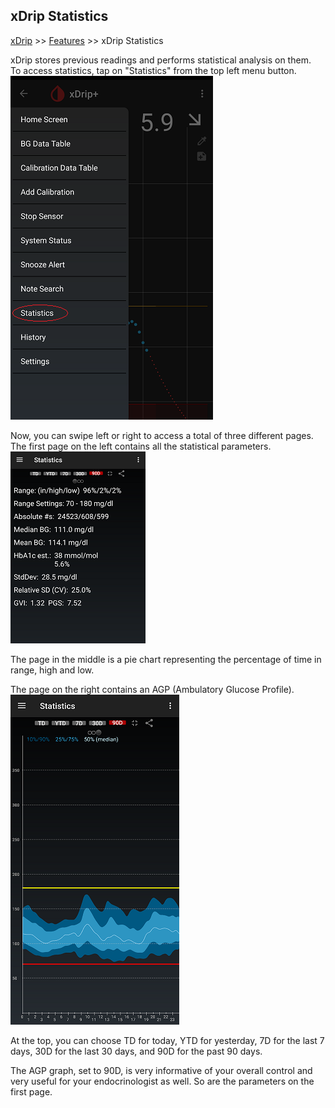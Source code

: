 ## xDrip Statistics  
[xDrip](../README.md) >> [Features](./Features_page.md) >> xDrip Statistics  
  
xDrip stores previous readings and performs statistical analysis on them.  
To access statistics, tap on "Statistics" from the top left menu button.  
![](./images/statistics.png)  
  
Now, you can swipe left or right to access a total of three different pages.  
The first page on the left contains all the statistical parameters.  
![](./images/StatParams.png)  
  
The page in the middle is a pie chart representing the percentage of time in range, high and low.  
  
The page on the right contains an AGP (Ambulatory Glucose Profile).  
![](./images/AGP.png)  
  
At the top, you can choose TD for today, YTD for yesterday, 7D for the last 7 days, 30D for the last 30 days, and 90D for the past 90 days.  
  
The AGP graph, set to 90D, is very informative of your overall control and very useful for your endocrinologist as well.  So are the parameters on the first page.  
  
